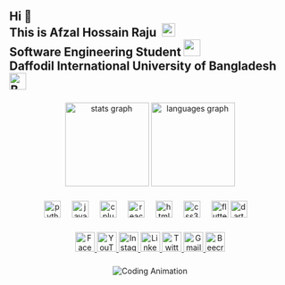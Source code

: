 <h2 align="left"><p>
  Hi 👋<br>
  This is Afzal Hossain Raju &nbsp;<img src="https://github.com/TheDudeThatCode/TheDudeThatCode/blob/master/Assets/Earth.gif" width="24px"> <br>
  Software Engineering Student <img src="https://github.com/TheDudeThatCode/TheDudeThatCode/blob/master/Assets/Developer.gif" width="30px"><br>
  Daffodil International University of Bangladesh <img src="https://upload.wikimedia.org/wikipedia/commons/f/f9/Flag_of_Bangladesh.svg" height="30" alt="Bangladesh Flag" /> </p>
</h2>

###

<div align="center">
  <img src="https://github-readme-stats.vercel.app/api?username=afzalhossainraju100&hide_title=false&hide_rank=false&show_icons=true&include_all_commits=true&count_private=true&disable_animations=false&theme=dracula&locale=en&hide_border=false" height="150" alt="stats graph"  />
  <img src="https://github-readme-stats.vercel.app/api/top-langs?username=afzalhossainraju100&locale=en&hide_title=false&layout=compact&card_width=320&langs_count=5&theme=dracula&hide_border=false" height="150" alt="languages graph"  />
</div>

###



###
<div align="center">

  <img src="https://cdn.jsdelivr.net/gh/devicons/devicon/icons/python/python-original.svg" height="30" alt="python logo"  />
  <img width="12" />
  <img src="https://cdn.jsdelivr.net/gh/devicons/devicon/icons/java/java-original.svg" height="30" alt="java logo"  />
  <img width="12" />
  <img src="https://cdn.jsdelivr.net/gh/devicons/devicon/icons/cplusplus/cplusplus-original.svg" height="30" alt="cplusplus logo"  />
  <img width="12" />
  <img src="https://cdn.jsdelivr.net/gh/devicons/devicon/icons/react/react-original.svg" height="30" alt="react logo"  />
  <img width="12" />
  <img src="https://cdn.jsdelivr.net/gh/devicons/devicon/icons/html5/html5-original.svg" height="30" alt="html5 logo"  />
  <img width="12" />
  <img src="https://cdn.jsdelivr.net/gh/devicons/devicon/icons/css3/css3-original.svg" height="30" alt="css3 logo"  />
  <img width="12" />
  <img src="https://cdn.jsdelivr.net/gh/devicons/devicon/icons/flutter/flutter-original.svg" height="30" alt="flutter logo"  />
  <img src="https://cdn.jsdelivr.net/gh/devicons/devicon/icons/dart/dart-original.svg" height="30" alt="dart logo"  />
  <img width="12" />
</div>

###

<div align="center">
  <a href="https://www.facebook.com/mmafzal.raju" target="_blank">
    <img src="https://img.shields.io/static/v1?message=Facebook&logo=facebook&label=&color=1877F2&logoColor=white&labelColor=&style=for-the-badge" height="35" alt="Facebook" />
  </a>
  <a href="https://www.youtube.com/@afzalhossainraju" target="_blank">
    <img src="https://img.shields.io/static/v1?message=Youtube&logo=youtube&label=&color=FF0000&logoColor=white&labelColor=&style=for-the-badge" height="35" alt="YouTube" />
  </a>
  <a href="https://www.instagram.com/m.m.a.h.raju/" target="_blank">
    <img src="https://img.shields.io/static/v1?message=Instagram&logo=instagram&label=&color=E4405F&logoColor=white&labelColor=&style=for-the-badge" height="35" alt="Instagram" />
  </a>
  <a href="https://www.linkedin.com/in/afzal-hossain-raju/" target="_blank">
    <img src="https://img.shields.io/static/v1?message=LinkedIn&logo=linkedin&label=&color=0077B5&logoColor=white&labelColor=&style=for-the-badge" height="35" alt="LinkedIn" />
  </a>
  <a href="https://x.com/AfzalHossa7558" target="_blank">
    <img src="https://img.shields.io/static/v1?message=X&logo=twitter&label=&color=000000&logoColor=white&labelColor=&style=for-the-badge" height="35" alt="Twitter (X)" />
  </a>
  <a href="mailto:afzalhossainraju0@gmail.com">
    <img src="https://img.shields.io/static/v1?message=Gmail&logo=gmail&label=&color=D14836&logoColor=white&labelColor=&style=for-the-badge" height="35" alt="Gmail" />
  </a>
  <a href="https://judge.beecrowd.com/en/profile/792580" target="_blank">
    <img src="https://img.shields.io/static/v1?message=Beecrowd&logo=codeforces&label=&color=FFA500&logoColor=white&labelColor=&style=for-the-badge" height="35" alt="Beecrowd" />
  </a>
  
</div>

###
<div align="center">

![Coding Animation](https://media.giphy.com/media/qgQUggAC3Pfv687qPC/giphy.gif)

</div>
